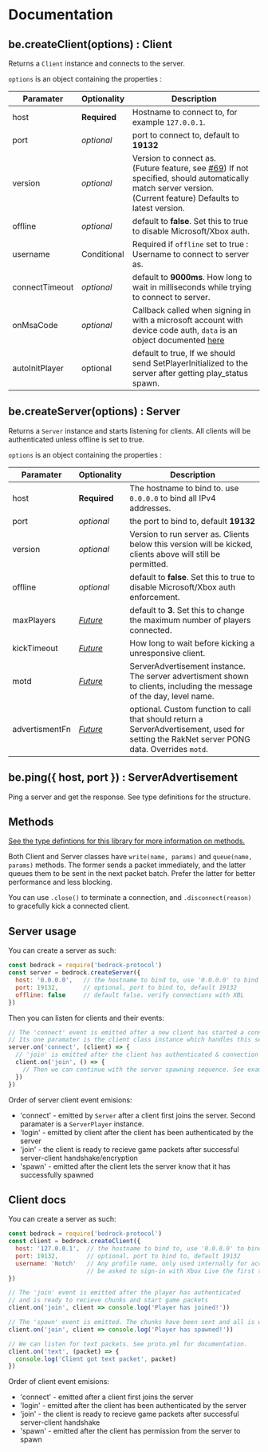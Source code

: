 # Documentation

## be.createClient(options) : Client

Returns a `Client` instance and connects to the server.

`options` is an object containing the properties :

| Paramater   | Optionality | Description |
| ----------- | ----------- |-|
| host        | **Required** |  Hostname to connect to, for example `127.0.0.1`. |
| port        | *optional* |  port to connect to, default to **19132**     |
| version     | *optional* |  Version to connect as. <br/>(Future feature, see [#69][1]) If not specified, should automatically match server version. <br/>(Current feature) Defaults to latest version. |
| offline     | *optional* |  default to **false**. Set this to true to disable Microsoft/Xbox auth.   |
| username    | Conditional | Required if `offline` set to true : Username to connect to server as.     |
| connectTimeout | *optional* | default to **9000ms**. How long to wait in milliseconds while trying to connect to server. |
| onMsaCode   | *optional* |  Callback called when signing in with a microsoft account with device code auth, `data` is an object documented [here](https://docs.microsoft.com/en-us/azure/active-directory/develop/v2-oauth2-device-code#device-authorization-response) |
| autoInitPlayer | optional |  default to true, If we should send SetPlayerInitialized to the server after getting play_status spawn.    |


## be.createServer(options) : Server

Returns a `Server` instance and starts listening for clients. All clients will be
authenticated unless offline is set to true.

`options` is an object containing the properties :

| Paramater   | Optionality | Description |
| ----------- | ----------- |-|
| host        | **Required** | The hostname to bind to. use `0.0.0.0` to bind all IPv4 addresses. |
| port        | *optional* |  the port to bind to, default **19132**     |
| version     | *optional* |  Version to run server as. Clients below this version will be kicked, clients above will still be permitted. |
| offline     | *optional* |  default to **false**. Set this to true to disable Microsoft/Xbox auth enforcement.   |
| maxPlayers | *[Future][1]* | default to **3**. Set this to change the maximum number of players connected.   |
| kickTimeout | *[Future][1]* | How long to wait before kicking a unresponsive client. |
| motd        | *[Future][1]* | ServerAdvertisement instance. The server advertisment shown to clients, including the message of the day, level name. |
| advertismentFn | *[Future][1]* | optional. Custom function to call that should return a ServerAdvertisement, used for setting the RakNet server PONG data. Overrides `motd`. |

## be.ping({ host, port }) : ServerAdvertisement

Ping a server and get the response. See type definitions for the structure.

## Methods

[See the type defintions for this library for more information on methods.](../index.d.ts)

Both Client and Server classes have `write(name, params)` and `queue(name, params)` methods. The former sends a packet immediately, and the latter queues them to be sent in the next packet batch. Prefer the latter for better performance and less blocking.

You can use `.close()` to terminate a connection, and `.disconnect(reason)` to gracefully kick a connected client.

## Server usage

You can create a server as such:
```js
const bedrock = require('bedrock-protocol')
const server = bedrock.createServer({
  host: '0.0.0.0',   // the hostname to bind to, use '0.0.0.0' to bind all hostnames
  port: 19132,       // optional, port to bind to, default 19132
  offline: false     // default false. verify connections with XBL
})
```

Then you can listen for clients and their events:
```js
// The 'connect' event is emitted after a new client has started a connection with the server and is handshaking.
// Its one paramater is the client class instance which handles this session from here on out.
server.on('connect', (client) => {
  // 'join' is emitted after the client has authenticated & connection is now encrypted.
  client.on('join', () => {
    // Then we can continue with the server spawning sequence. See examples/serverTest.js for an example  spawn sequence.
  })
})

```

Order of server client event emisions:
* 'connect' - emitted by `Server` after a client first joins the server. Second paramater is a `ServerPlayer` instance.
* 'login' - emitted by client after the client has been authenticated by the server
* 'join' - the client is ready to recieve game packets after successful server-client handshake/encryption
* 'spawn' - emitted after the client lets the server know that it has successfully spawned

## Client docs

You can create a server as such:
```js
const bedrock = require('bedrock-protocol')
const client = bedrock.createClient({
  host: '127.0.0.1',  // the hostname to bind to, use '0.0.0.0' to bind all hostnames
  port: 19132,        // optional, port to bind to, default 19132
  username: 'Notch'   // Any profile name, only used internally for account caching. You'll
                      // be asked to sign-in with Xbox Live the first time.
})
```

```js
// The 'join' event is emitted after the player has authenticated
// and is ready to recieve chunks and start game packets
client.on('join', client => console.log('Player has joined!'))

// The 'spawn' event is emitted. The chunks have been sent and all is well.
client.on('join', client => console.log('Player has spawned!'))

// We can listen for text packets. See proto.yml for documentation.
client.on('text', (packet) => {
  console.log('Client got text packet', packet)
})
```

Order of client event emisions:
* 'connect' - emitted after a client first joins the server
* 'login' - emitted after the client has been authenticated by the server
* 'join' - the client is ready to recieve game packets after successful server-client handshake
* 'spawn' - emitted after the client has permission from the server to spawn

[1]: https://github.com/PrismarineJS/bedrock-protocol/issues/69
